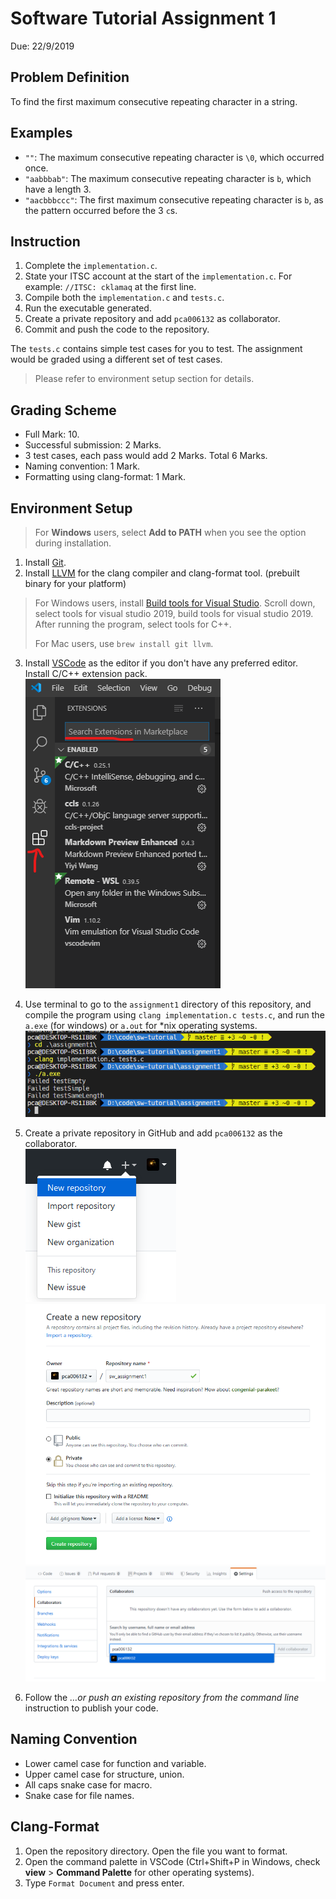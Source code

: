 # Software Tutorial Assignment 1

Due: 22/9/2019

## Problem Definition
To find the first maximum consecutive repeating character in a string.

## Examples
* `""`: The maximum consecutive repeating character is `\0`, which occurred once.
* `"aabbbab"`: The maximum consecutive repeating character is `b`, which have a length 3.
* `"aacbbbccc"`: The first maximum consecutive repeating character is `b`, as the pattern occurred before the 3 `c`s.

## Instruction
1. Complete the `implementation.c`.
2. State your ITSC account at the start of the `implementation.c`. For example: `//ITSC: cklamaq` at the first line.
3. Compile both the `implementation.c` and `tests.c`.
4. Run the executable generated.
5. Create a private repository and add `pca006132` as collaborator.
6. Commit and push the code to the repository.

The `tests.c` contains simple test cases for you to test. 
The assignment would be graded using a different set of test cases.

> Please refer to environment setup section for details.

## Grading Scheme
* Full Mark: 10.
* Successful submission: 2 Marks.
* 3 test cases, each pass would add 2 Marks. Total 6 Marks.
* Naming convention: 1 Mark.
* Formatting using clang-format: 1 Mark.

## Environment Setup
> For **Windows** users, select **Add to PATH** when you see the option during installation.

1.  Install [Git](https://git-scm.com/downloads).
2.  Install [LLVM](http://releases.llvm.org/download.html) for the clang compiler and clang-format tool. (prebuilt binary for your platform)
> For Windows users, install [Build tools for Visual Studio](https://visualstudio.microsoft.com/downloads/#build-tools-for-visual-studio-2017). Scroll down, select tools for visual studio 2019, build tools for visual studio 2019. After running the program, select tools for C++.
> 
> For Mac users, use `brew install git llvm`.

3.  Install [VSCode](https://code.visualstudio.com/) as the editor if you don't have any preferred editor.  
    Install C/C++ extension pack.  
    ![VSCode Extension](./README.assets/1568438522532.png)  
4. Use terminal to go to the `assignment1` directory of this repository, and compile the program using `clang implementation.c tests.c`, and run the `a.exe` (for windows) or `a.out` for *nix operating systems.  
   ![shell](./README.assets/1568438903532.png)
5.  Create a private repository in GitHub and add `pca006132` as the collaborator.  
    ![GitHub](./README.assets/1568439179841.png)  
    ![repo](./README.assets/1568439235878.png)  
    ![collaborator](./README.assets/1568439375716.png)

6. Follow the *…or push an existing repository from the command line* instruction to publish your code.

## Naming Convention
* Lower camel case for function and variable.
* Upper camel case for structure, union.
* All caps snake case for macro.
* Snake case for file names.

## Clang-Format
1. Open the repository directory. Open the file you want to format.
2. Open the command palette in VSCode (Ctrl+Shift+P in Windows, check **view** > **Command Palette** for other operating systems).
3. Type `Format Document` and press enter.

